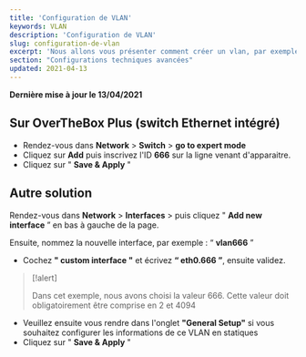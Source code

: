 ```yaml
---
title: 'Configuration de VLAN'
keywords: VLAN
description: 'Configuration de VLAN'
slug: configuration-de-vlan
excerpt: 'Nous allons vous présenter comment créer un vlan, par exemple vlan 666'
section: "Configurations techniques avancées"
updated: 2021-04-13
---
```


**Dernière mise à jour le 13/04/2021**

## Sur OverTheBox Plus (switch Ethernet intégré)

- Rendez-vous dans  **Network**  >  **Switch**  >  **go to expert mode**
- Cliquez sur **Add** puis inscrivez l'ID **666** sur la ligne venant d'apparaitre.
- Cliquez sur " **Save & Apply** "

## Autre solution

Rendez-vous dans  **Network**  >  **Interfaces**  > puis cliquez " **Add new interface** ” en bas à gauche de la page.

Ensuite, nommez la nouvelle interface, par exemple : “ **vlan666** ”

- Cochez **" custom interface "** et écrivez **“ eth0.666 ”**, ensuite validez.



> [!alert]
>
> Dans cet exemple, nous avons choisi la valeur 666. Cette valeur doit
> obligatoirement être comprise en  2  et  4094
> 

- Veuillez ensuite vous rendre dans l'onglet **"General Setup"** si vous souhaitez configurer les informations de ce VLAN en statiques
- Cliquez sur " **Save & Apply** "
